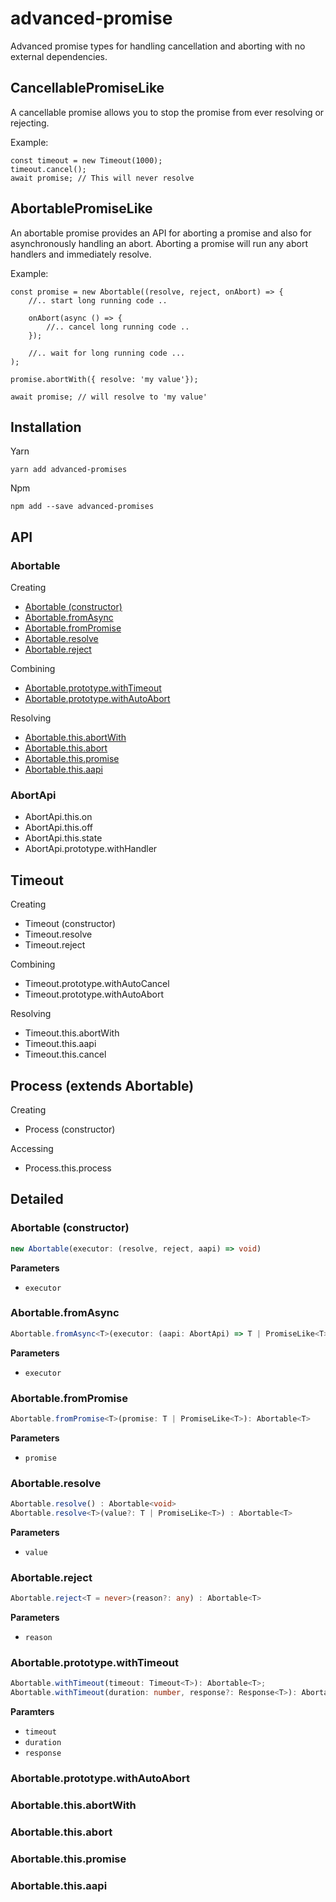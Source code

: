 # advanced-promise
Advanced promise types for handling cancellation and aborting with no external dependencies.

## CancellablePromiseLike
A cancellable promise allows you to stop the promise from ever resolving or rejecting.

Example:
        
    const timeout = new Timeout(1000);
    timeout.cancel();
    await promise; // This will never resolve 

## AbortablePromiseLike
An abortable promise provides an API for aborting a promise and also for asynchronously handling an abort.
Aborting a promise will run any abort handlers and immediately resolve.

Example:

    const promise = new Abortable((resolve, reject, onAbort) => {
        //.. start long running code ..
        
        onAbort(async () => {
            //.. cancel long running code ..
        });
        
        //.. wait for long running code ...
    );
    
    promise.abortWith({ resolve: 'my value'});
    
    await promise; // will resolve to 'my value'

## Installation

Yarn
```shell script
yarn add advanced-promises
```

Npm
```shell script
npm add --save advanced-promises
```

## API

### Abortable

Creating
* [Abortable (constructor)](#abortable-constructor)
* [Abortable.fromAsync](#abortablefromasync)
* [Abortable.fromPromise](#abortablefrompromise)
* [Abortable.resolve](#abortableresolve)
* [Abortable.reject](#abortablereject)

Combining
* [Abortable.prototype.withTimeout](#abortableprototypewithtimeout)
* [Abortable.prototype.withAutoAbort](#abortableprototypewithautoabort)

Resolving
* [Abortable.this.abortWith](#abortablethisabortwith)
* [Abortable.this.abort](#abortablethisabort)
* [Abortable.this.promise](#abortablethispromise)
* [Abortable.this.aapi](#abortablethisaapi)

### AbortApi

* AbortApi.this.on
* AbortApi.this.off
* AbortApi.this.state
* AbortApi.prototype.withHandler

## Timeout

Creating
* Timeout (constructor)
* Timeout.resolve
* Timeout.reject

Combining
* Timeout.prototype.withAutoCancel
* Timeout.prototype.withAutoAbort

Resolving
* Timeout.this.abortWith
* Timeout.this.aapi
* Timeout.this.cancel

## Process (extends Abortable)

Creating
* Process (constructor)

Accessing
* Process.this.process

## Detailed

### Abortable (constructor)

```typescript
new Abortable(executor: (resolve, reject, aapi) => void)
```

**Parameters**
* `executor`

### Abortable.fromAsync

```typescript
Abortable.fromAsync<T>(executor: (aapi: AbortApi) => T | PromiseLike<T>): Abortable<T>
```

**Parameters**
* `executor`

### Abortable.fromPromise

```typescript
Abortable.fromPromise<T>(promise: T | PromiseLike<T>): Abortable<T>
```

**Parameters**
* `promise`


### Abortable.resolve

```typescript
Abortable.resolve() : Abortable<void>
Abortable.resolve<T>(value?: T | PromiseLike<T>) : Abortable<T>
```

**Parameters**
* `value`

### Abortable.reject

```typescript
Abortable.reject<T = never>(reason?: any) : Abortable<T>
```

**Parameters**
* `reason`

### Abortable.prototype.withTimeout

```typescript
Abortable.withTimeout(timeout: Timeout<T>): Abortable<T>;
Abortable.withTimeout(duration: number, response?: Response<T>): Abortable<T>;
```

**Paramters**
* `timeout`
* `duration`
* `response`

### Abortable.prototype.withAutoAbort
### Abortable.this.abortWith
### Abortable.this.abort
### Abortable.this.promise
### Abortable.this.aapi

